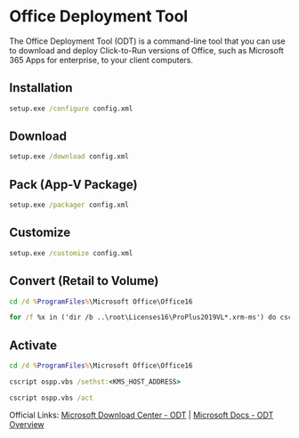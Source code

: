 # Office Deployment Tool
The Office Deployment Tool (ODT) is a command-line tool that you can use to download and deploy Click-to-Run versions of Office, such as Microsoft 365 Apps for enterprise, to your client computers.

## Installation
```cmd
setup.exe /configure config.xml
```

## Download
```cmd
setup.exe /download config.xml
```

## Pack (App-V Package)
```cmd
setup.exe /packager config.xml
```

## Customize
```cmd
setup.exe /customize config.xml
```

## Convert (Retail to Volume)
```cmd
cd /d %ProgramFiles%\Microsoft Office\Office16
```
```cmd
for /f %x in ('dir /b ..\root\Licenses16\ProPlus2019VL*.xrm-ms') do cscript ospp.vbs /inslic:"..\root\Licenses16\%x"
```

## Activate
```cmd
cd /d %ProgramFiles%\Microsoft Office\Office16
```
```cmd
cscript ospp.vbs /sethst:<KMS_HOST_ADDRESS>
```
```cmd
cscript ospp.vbs /act
```

Official Links: [Microsoft Download Center - ODT](https://www.microsoft.com/en-us/download/details.aspx?id=49117) | [Microsoft Docs - ODT Overview](https://docs.microsoft.com/en-us/deployoffice/overview-office-deployment-tool)